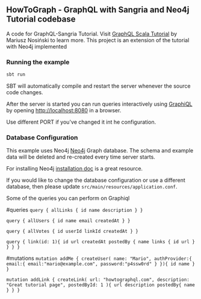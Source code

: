 ## HowToGraph - GraphQL with Sangria and Neo4j Tutorial codebase

A code for GraphQL-Sangria Tutorial. Visit [GraphQL Scala Tutorial](https://www.howtographql.com/graphql-scala/0-introduction/) by Mariusz Nosiński to learn more. This project is an extension of the tutorial with Neo4j implemented

### Running the example

```bash
sbt run
```

SBT will automatically compile and restart the server whenever the source code changes.

After the server is started you can run queries interactively using [GraphiQL](https://github.com/graphql/graphiql) by opening [http://localhost:8080](http://localhost:8080) in a browser.

Use different PORT if you've changed it int he configuration.

### Database Configuration

This example uses Neo4j [Neo4j](https://neo4j.com/) Graph database. The schema and example data will be deleted and re-created every time server starts.

For installing Neo4j [installation doc](https://neo4j.com/docs/operations-manual/current/installation/) is a great resource.

If you would like to change the database configuration or use a different database, then please update `src/main/resources/application.conf`.

Some of the queries you can perform on Graphiql 

#queries
`query {
  allLinks {
    id
    name
    description
  }
}`

`query {
  allUsers {
    id
    name
    email
    createdAt
  }
}`

`query {
  allVotes {
    id
    userId
    linkId
    createdAt
  }
}`

`query {
  link(id: 1){
    id
    url
    createdAt
    postedBy {
      name
      links {
        id
        url
      }
    }
  }
}`

#mutations
`mutation addMe {
  createUser(
    name: "Mario",
    authProvider:{
      email:{
        email:"mario@example.com",
        password:"p4ssw0rd"
      }
    }){
    id
    name
  }
}`

`mutation addLink {
  createLink(
    url: "howtographql.com",
    description: "Great tutorial page",
    postedById: 1
  ){
    url
    description
    postedBy{
      name
    }
  }
}`
